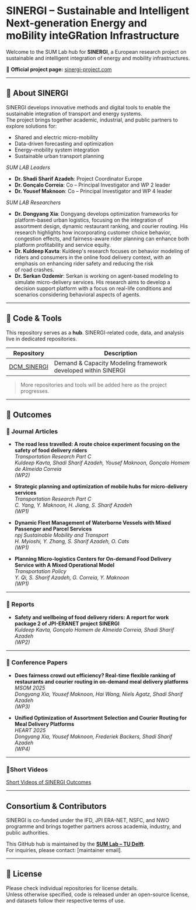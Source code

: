 # SINERGI – Sustainable and Intelligent Next-generation Energy and moBility inteGRation Infrastructure

Welcome to the SUM Lab hub for **SINERGI**, a European research project on sustainable and intelligent integration of energy and mobility infrastructures.

🔗 **Official project page:** [sinergi-project.com](https://sinergi-project.com/)

---

## 🎯 About SINERGI
SINERGI develops innovative methods and digital tools to enable the sustainable integration of transport and energy systems.  
The project brings together academic, industrial, and public partners to explore solutions for:
- Shared and electric micro-mobility
- Data-driven forecasting and optimization
- Energy–mobility system integration
- Sustainable urban transport planning

*SUM LAB Leaders*

- **Dr. Shadi Sharif Azadeh**: Project Coordinator Europe
- **Dr. Gonçalo Correia**: Co – Principal Investigator and WP 2 leader
- **Dr. Yousef Maknoon**: Co – Principal Investigator and WP 4 leader

*SUM LAB Researchers*
- **Dr. Dongyang Xia**: Dongyang develops optimization frameworks for platform-based urban logistics, focusing on the integration of assortment design, dynamic restaurant ranking, and courier routing. His research highlights how incorporating customer choice behavior, congestion effects, and fairness-aware rider planning can enhance both platform profitability and service equity.
- **Dr. Kuldeep Kavta**: Kuldeep's research focuses on behavior modeling of riders and consumers in the online food delivery context, with an emphasis on enhancing rider safety and reducing the risk of road crashes.
- **Dr. Serkan Ozdemir**: Serkan is working on agent-based modeling to simulate micro-delivery services. His research aims to develop a decision support platform with a focus on real-life conditions and scenarios considering behavioral aspects of agents.
---

## 📂 Code & Tools

This repository serves as a **hub**. SINERGI-related code, data, and analysis live in dedicated repositories.  

| Repository | Description |
|------------|-------------|
| [DCM_SINERGI](https://github.com/SUM-Lab-CiTG-TUDelft/DCM_SINERGI) | Demand & Capacity Modeling framework developed within SINERGI |

> More repositories and tools will be added here as the project progresses.

---

## 📑 Outcomes

### 📘 Journal Articles
- **The road less travelled: A route choice experiment focusing on the safety of food delivery riders**  
  *Transportation Research Part C*  
  *Kuldeep Kavta, Shadi Sharif Azadeh, Yousef Maknoon, Gonçalo Homem de Almeida Correia*  
  *(WP2)*  

- **Strategic planning and optimization of mobile hubs for micro-delivery services**  
  *Transportation Research Part C*  
  *C. Yang, Y. Maknoon, H. Jiang, S. Sharif Azadeh*  
  *(WP1)*  

- **Dynamic Fleet Management of Waterborne Vessels with Mixed Passenger and Parcel Services**  
  *npj Sustainable Mobility and Transport*  
  *H. Myioshi, Y. Zhang, S. Sharif Azadeh, O. Cats*  
  *(WP1)*  

- **Planning Micro-logistics Centers for On-demand Food Delivery Service with A Mixed Operational Model**  
  *Transportation Policy*  
  *Y. Qi, S. Sharif Azadeh, G. Correia, Y. Maknoon*  
  *(WP1)*  

---

### 📄 Reports
- **Safety and wellbeing of food delivery riders: A report for work package 2 of JPI-ERANET project SINERGI**  
  *Kuldeep Kavta, Gonçalo Homem de Almeida Correia, Shadi Sharif Azadeh*  
  *(WP2)*  

---

### 🎤 Conference Papers
- **Does fairness crowd out efficiency? Real-time flexible ranking of restaurants and courier routing in on-demand meal delivery platforms**  
  *MSOM 2025*  
  *Dongyang Xia, Yousef Maknoon, Hai Wang, Niels Agatz, Shadi Sharif Azadeh*  
  *(WP3)*  

- **Unified Optimization of Assortment Selection and Courier Routing for Meal Delivery Platforms**  
  *HEART 2025*  
  *Dongyang Xia, Yousef Maknoon, Frederiek Backers, Shadi Sharif Azadeh*  
  *(WP4)*  

---

### 👥Short Videos
[Short Videos of SINERGI Outcomes](https://sinergi-project.com/project-outcomes/)
  
---
##  Consortium & Contributors

SINERGI is co-funded under the IFD, JPI ERA-NET, NSFC, and NWO programme and brings together partners across academia, industry, and public authorities.

This GitHub hub is maintained by the **[SUM Lab – TU Delft](https://github.com/SUM-Lab-CiTG-TUDelft)**.  
For inquiries, please contact: [maintainer email].

---

## 📜 License

Please check individual repositories for license details.  
Unless otherwise specified, code is released under an open-source license, and datasets follow their respective terms of use.
